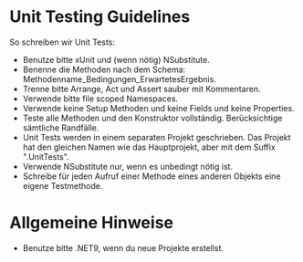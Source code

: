 # Unit Testing Guidelines

So schreiben wir Unit Tests:
- Benutze bitte xUnit und (wenn nötig) NSubstitute.
- Benenne die Methoden nach dem Schema: Methodenname_Bedingungen_ErwartetesErgebnis.
- Trenne bitte Arrange, Act und Assert sauber mit Kommentaren.
- Verwende bitte file scoped Namespaces.
- Verwende keine Setup Methoden und keine Fields und keine Properties.
- Teste alle Methoden und den Konstruktor vollständig. Berücksichtige sämtliche Randfälle. 
- Unit Tests werden in einem separaten Projekt geschrieben. Das Projekt hat den gleichen Namen wie das Hauptprojekt, aber mit dem Suffix ".UnitTests".
- Verwende NSubstitute nur, wenn es unbedingt nötig ist.
- Schreibe für jeden Aufruf einer Methode eines anderen Objekts eine eigene Testmethode.

# Allgemeine Hinweise
- Benutze bitte .NET9, wenn du neue Projekte erstellst.